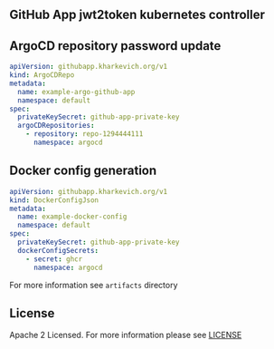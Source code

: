 ## GitHub App jwt2token kubernetes controller


## ArgoCD repository password update

```yaml
apiVersion: githubapp.kharkevich.org/v1
kind: ArgoCDRepo
metadata:
  name: example-argo-github-app
  namespace: default
spec:
  privateKeySecret: github-app-private-key
  argoCDRepositories:
    - repository: repo-1294444111
      namespace: argocd
```

## Docker config generation

```yaml
apiVersion: githubapp.kharkevich.org/v1
kind: DockerConfigJson
metadata:
  name: example-docker-config
  namespace: default
spec:
  privateKeySecret: github-app-private-key
  dockerConfigSecrets:
    - secret: ghcr
      namespace: argocd
```


For more information see `artifacts` directory


## License

Apache 2 Licensed. For more information please see [LICENSE](LICENSE)
